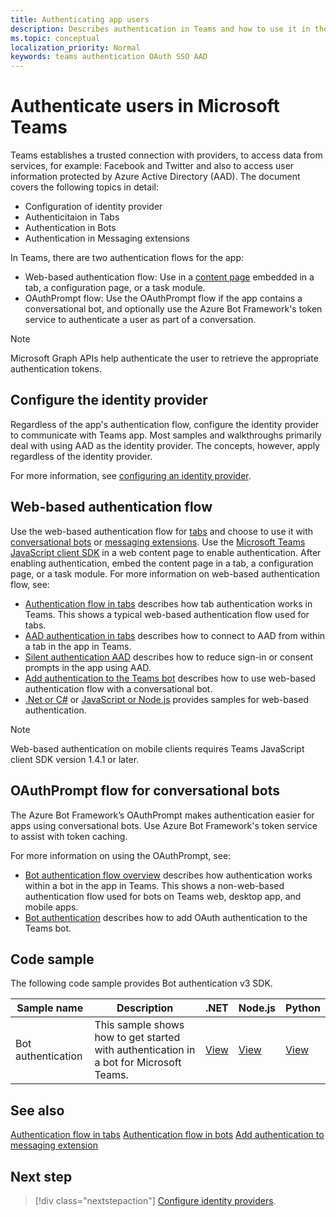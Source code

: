 ```yaml
---
title: Authenticating app users
description: Describes authentication in Teams and how to use it in the apps
ms.topic: conceptual
localization_priority: Normal
keywords: teams authentication OAuth SSO AAD
---
```

# Authenticate users in Microsoft Teams

Teams establishes a trusted connection with providers, to access data from services, for example: Facebook and Twitter and also to access user information protected by Azure Active Directory (AAD). The document covers the following topics in detail:

* Configuration of identity provider
* Authenticitaion in Tabs
* Authentication in Bots
* Authentication in Messaging extensions

In Teams, there are two authentication flows for the app:
* Web-based authentication flow: Use in a [content page](~/tabs/how-to/create-tab-pages/content-page.md) embedded in a tab, a configuration page, or a task module. 
* OAuthPrompt flow: Use the OAuthPrompt flow if the app contains a conversational bot, and optionally use the Azure Bot Framework's token service to authenticate a user as part of a conversation.

> [!NOTE]
> Microsoft Graph APIs help authenticate the user to retrieve the appropriate authentication tokens.

## Configure the identity provider

Regardless of the app's authentication flow, configure the identity provider to communicate with Teams app. Most samples and walkthroughs primarily deal with using AAD as the identity provider. The concepts, however, apply regardless of the identity provider.

For more information, see [configuring an identity provider](~/concepts/authentication/configure-identity-provider.md).

## Web-based authentication flow

Use the web-based authentication flow for [tabs](~/tabs/what-are-tabs.md) and choose to use it with [conversational bots](~/bots/what-are-bots.md) or [messaging extensions](~/messaging-extensions/what-are-messaging-extensions.md). Use the [Microsoft Teams JavaScript client SDK](/javascript/api/overview/msteams-client) in a web content page to enable authentication. After enabling authentication, embed the content page in a tab, a configuration page, or a task module. For more information on web-based authentication flow, see:

* [Authentication flow in tabs](~/tabs/how-to/authentication/auth-flow-tab.md) describes how tab authentication works in Teams. This shows a typical web-based authentication flow used for tabs.
* [AAD authentication in tabs](~/tabs/how-to/authentication/auth-tab-AAD.md) describes how to connect to AAD from within a tab in the app in Teams.
* [Silent authentication AAD](~/tabs/how-to/authentication/auth-silent-AAD.md) describes how to reduce sign-in or consent prompts in the app using AAD.
* [Add authentication to the Teams bot](~/bots/how-to/authentication/add-authentication.md) describes how to use web-based authentication flow with a conversational bot.
* [.Net or C#](https://github.com/OfficeDev/microsoft-teams-sample-complete-csharp) or [JavaScript or Node.js](https://github.com/OfficeDev/microsoft-teams-sample-complete-node) provides samples for web-based authentication.

> [!NOTE]
> Web-based authentication on mobile clients requires Teams JavaScript client SDK version 1.4.1 or later.

## OAuthPrompt flow for conversational bots

The Azure Bot Framework’s OAuthPrompt makes authentication easier for apps using conversational bots. Use Azure Bot Framework's token service to assist with token caching.

For more information on using the OAuthPrompt, see:

* [Bot authentication flow overview](~/bots/how-to/authentication/auth-flow-bot.md) describes how authentication works within a bot in the app in Teams. This shows a non-web-based authentication flow used for bots on Teams web, desktop app, and mobile apps.
* [Bot authentication](~/bots/how-to/authentication/add-authentication.md) describes how to add OAuth authentication to the Teams bot.

## Code sample

The following code sample provides Bot authentication v3 SDK.

| **Sample name** | **Description** | **.NET** | **Node.js** | **Python** |
|---------------|------------|------------|-------------|---------------|
| Bot authentication | This sample shows how to get started with authentication in a bot for Microsoft Teams. | [View](https://github.com/microsoft/BotBuilder-Samples/tree/master/samples/csharp_dotnetcore/46.teams-auth) | [View](https://github.com/microsoft/BotBuilder-Samples/tree/master/samples/javascript_nodejs/46.teams-auth) | [View](https://github.com/microsoft/BotBuilder-Samples/tree/main/samples/python/46.teams-auth) |

## See also

[Authentication flow in tabs](~/tabs/how-to/authentication/auth-flow-tab.md)
[Authentication flow in bots](~/bots/how-to/authentication/auth-flow-bot.md)
[Add authentication to messaging extension](~/messaging-extensions/how-to/add-authentication.md)

## Next step

> [!div class="nextstepaction"]
> [Configure identity providers](~/concepts/authentication/configure-identity-provider.md).


